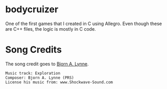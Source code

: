 bodycruizer
===========

One of the first games that I created in C using Allegro. Even though these are C++ files, the logic is mostly in C code.


Song Credits
============

The song credit goes to [Bjorn A. Lynne](http://www.lynnemusic.com/midi.html).

    Music track: Exploration
    Composer: Bjorn A. Lynne (PRS)
    License his music from: www.Shockwave-Sound.com
